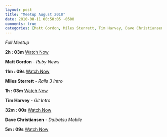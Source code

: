 ```yaml
---
layout: post
title: "Meetup August 2010"
date: 2010-08-11 00:50:05 -0500
comments: true
categories: [Matt Gordon, Miles Sterrett, Tim Harvey, Dave Christiansen]
---
```


*Full Meetup*

**2h : 03m**
[Watch Now](http://podcast.404dev.com/episodes/001-Indy.rb_2010-08-11.m4v)

**Matt Gordon** - *Ruby News*

**11m : 09s**
[Watch Now](http://podcast.404dev.com/episodes/002-Matt_Gordon-Ruby_News.m4v)

**Miles Sterrett** - *Rails 3 Intro*

**1h : 03m**
[Watch Now](http://podcast.404dev.com/episodes/003-Miles_Sterrett-Rails_3_Intro.m4v)

**Tim Harvey** - *Git Intro*

**32m : 00s**
[Watch Now](http://podcast.404dev.com/episodes/004-Tim_Harvey-Git_Intro.m4v)

**Dave Christiansen** - *Daibatsu Mobile*

**5m : 09s**
[Watch Now](http://podcast.404dev.com/episodes/005-Dave_Christiansen-Mobile.m4v)

